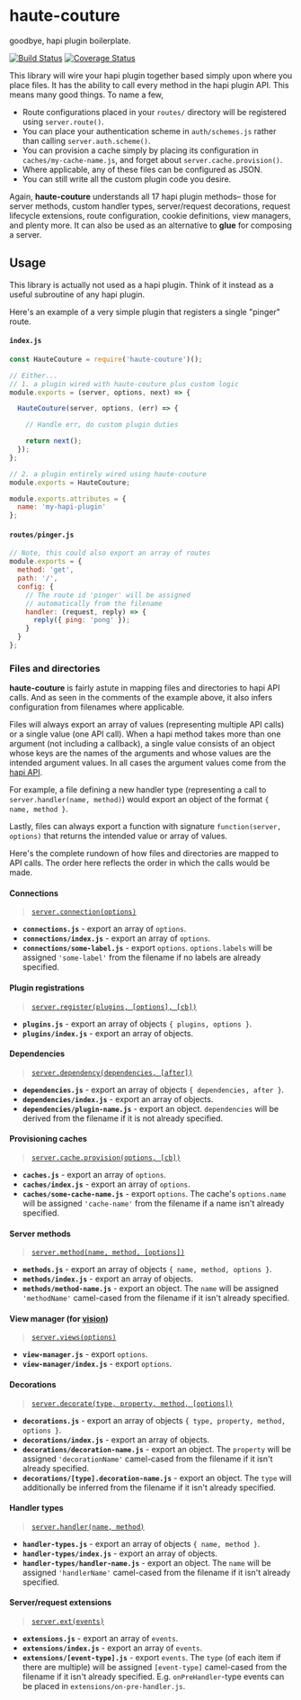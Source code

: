# haute-couture

goodbye, hapi plugin boilerplate.

[![Build Status](https://travis-ci.org/devinivy/haute-couture.svg?branch=master)](https://travis-ci.org/devinivy/haute-couture) [![Coverage Status](https://coveralls.io/repos/devinivy/haute-couture/badge.svg?branch=master&service=github)](https://coveralls.io/github/devinivy/haute-couture?branch=master)

This library will wire your hapi plugin together based simply upon where you place files.  It has the ability to call every method in the hapi plugin API.  This means many good things.  To name a few,

 - Route configurations placed in your `routes/` directory will be registered using `server.route()`.
 - You can place your authentication scheme in `auth/schemes.js` rather than calling `server.auth.scheme()`.
 - You can provision a cache simply by placing its configuration in `caches/my-cache-name.js`, and forget about `server.cache.provision()`.
 - Where applicable, any of these files can be configured as JSON.
 - You can still write all the custom plugin code you desire.

Again, **haute-couture** understands all 17 hapi plugin methods– those for server methods, custom handler types, server/request decorations, request lifecycle extensions, route configuration, cookie definitions, view managers, and plenty more.  It can also be used as an alternative to **glue** for composing a server.

## Usage
This library is actually not used as a hapi plugin.  Think of it instead as a useful subroutine of any hapi plugin.

Here's an example of a very simple plugin that registers a single "pinger" route.

#### `index.js`
```js
const HauteCouture = require('haute-couture')();

// Either...
// 1. a plugin wired with haute-couture plus custom logic
module.exports = (server, options, next) => {

  HauteCouture(server, options, (err) => {

    // Handle err, do custom plugin duties

    return next();
  });
};

// 2. a plugin entirely wired using haute-couture
module.exports = HauteCouture;

module.exports.attributes = {
  name: 'my-hapi-plugin'
};
```

#### `routes/pinger.js`
```js
// Note, this could also export an array of routes
module.exports = {
  method: 'get',
  path: '/',
  config: {
    // The route id 'pinger' will be assigned
    // automatically from the filename
    handler: (request, reply) => {
      reply({ ping: 'pong' });
    }
  }
};
```

### Files and directories
**haute-couture** is fairly astute in mapping files and directories to hapi API calls.  And as seen in the comments of the example above, it also infers configuration from filenames where applicable.

Files will always export an array of values (representing multiple API calls) or a single value (one API call).  When a hapi method takes more than one argument (not including a callback), a single value consists of an object whose keys are the names of the arguments and whose values are the intended argument values.  In all cases the argument values come from the [hapi API](https://github.com/hapijs/hapi/blob/master/API.md).

For example, a file defining a new handler type (representing a call to `server.handler(name, method)`) would export an object of the format `{ name, method }`.

Lastly, files can always export a function with signature `function(server, options)` that returns the intended value or array of values.

Here's the complete rundown of how files and directories are mapped to API calls.  The order here reflects the order in which the calls would be made.

#### Connections
> [`server.connection(options)`](https://github.com/hapijs/hapi/blob/master/API.md#serverconnectionoptions)

  - **`connections.js`** - export an array of `options`.
  - **`connections/index.js`** - export an array of `options`.
  - **`connections/some-label.js`** - export `options`. `options.labels` will be assigned `'some-label'` from the filename if no labels are already specified.

#### Plugin registrations
> [`server.register(plugins, [options], [cb])`](https://github.com/hapijs/hapi/blob/master/API.md#serverregisterplugins-options-callback)

  - **`plugins.js`** - export an array of objects `{ plugins, options }`.
  - **`plugins/index.js`** - export an array of objects.

#### Dependencies
> [`server.dependency(dependencies, [after])`](https://github.com/hapijs/hapi/blob/master/API.md#serverdependencydependencies-after)

  - **`dependencies.js`** - export an array of objects `{ dependencies, after }`.
  - **`dependencies/index.js`** - export an array of objects.
  - **`dependencies/plugin-name.js`** - export an object. `dependencies` will be derived from the filename if it is not already specified.

#### Provisioning caches
> [`server.cache.provision(options, [cb])`](https://github.com/hapijs/hapi/blob/master/API.md#servercacheprovisionoptions-callback)

  - **`caches.js`** - export an array of `options`.
  - **`caches/index.js`** - export an array of `options`.
  - **`caches/some-cache-name.js`** - export `options`.  The cache's `options.name` will be assigned `'cache-name'` from the filename if a name isn't already specified.

#### Server methods
> [`server.method(name, method, [options])`](https://github.com/hapijs/hapi/blob/master/API.md#servermethodname-method-options)

  - **`methods.js`** - export an array of objects `{ name, method, options }`.
  - **`methods/index.js`** - export an array of objects.
  - **`methods/method-name.js`** - export an object.  The `name` will be assigned `'methodName'` camel-cased from the filename if it isn't already specified.

#### View manager (for [vision](https://github.com/hapijs/vision))
> [`server.views(options)`](https://github.com/hapijs/vision/blob/master/API.md#serverviewsoptions)

  - **`view-manager.js`** - export `options`.
  - **`view-manager/index.js`** - export `options`.

#### Decorations
> [`server.decorate(type, property, method, [options])`](https://github.com/hapijs/hapi/blob/master/API.md#serverdecoratetype-property-method-options)

  - **`decorations.js`** - export an array of objects `{ type, property, method, options }`.
  - **`decorations/index.js`** - export an array of objects.
  - **`decorations/decoration-name.js`** - export an object.  The `property` will be assigned `'decorationName'` camel-cased from the filename if it isn't already specified.
  - **`decorations/[type].decoration-name.js`** - export an object.  The `type` will additionally be inferred from the filename if it isn't already specified.

#### Handler types
> [`server.handler(name, method)`](https://github.com/hapijs/hapi/blob/master/API.md#serverhandlername-method)

  - **`handler-types.js`** - export an array of objects `{ name, method }`.
  - **`handler-types/index.js`** - export an array of objects.
  - **`handler-types/handler-name.js`** - export an object.  The `name` will be assigned `'handlerName'` camel-cased from the filename if it isn't already specified.

#### Server/request extensions
> [`server.ext(events)`](https://github.com/hapijs/hapi/blob/master/API.md#serverextevents)

  - **`extensions.js`** - export an array of `events`.
  - **`extensions/index.js`** - export an array of `events`.
  - **`extensions/[event-type].js`** - export `events`.  The `type` (of each item if there are multiple) will be assigned `[event-type]` camel-cased from the filename if it isn't already specified.  E.g. `onPreHandler`-type events can be placed in `extensions/on-pre-handler.js`.
